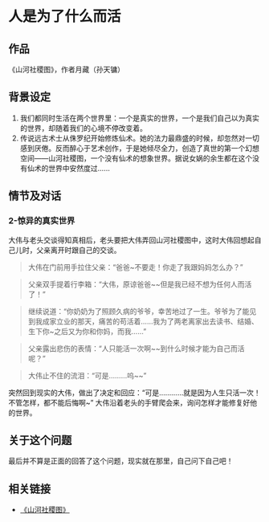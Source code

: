 # 人是为了什么而活
## 作品
《山河社稷图》，作者月藏（孙天镛）
## 背景设定
1. 我们都同时生活在两个世界里：一个是真实的世界，一个是我们自己以为真实的世界，却随着我们的心境不停改变着。
2. 传说远古术士从侏罗纪开始修炼仙术。她的法力最鼎盛的时候，却忽然对一切感到厌倦。反而醉心于艺术创作，于是她倾尽全力，创造了真世的第一个幻想空间——山河社稷图，一个没有仙术的想象世界。据说女娲的余生都在这个没有仙术的世界中安然度过……
## 情节及对话
### 2-惊异的真实世界
大伟与老头交谈得知真相后，老头要把大伟弄回山河社稷图中，这时大伟回想起自己儿时，父亲离开时跟自己的交谈。

> 大伟在门前用手拉住父亲：“爸爸~不要走！你走了我跟妈妈怎么办？”

> 父亲双手提着行李箱：“大伟，原谅爸爸~~但是我已经不想为任何人而活了！”

> 继续说道：“你奶奶为了照顾久病的爷爷，幸苦地过了一生。爷爷为了能见到我成家立业的那天，痛苦的苟活着……我为了两老离家出去读书、结婚、生下你~之后又为你和你妈，而我……”

> 父亲露出悲伤的表情：“人只能活一次啊~~到什么时候才能为自己而活呢？”

> 大伟止不住的流泪：“可是………呜~~”

突然回到现实的大伟，做出了决定和回应：“可是…………就是因为人生只活一次！不管怎样，都不能后悔啊~”
大伟沿着老头的手臂爬会来，询问怎样才能修复好他的世界。

## 关于这个问题
最后并不算是正面的回答了这个问题，现实就在那里，自己问下自己吧！


## 相关链接
- [《山河社稷图》][url-shsjt]

<!-- 相关链接 -->
[url-shsjt]:http://ac.qq.com/Comic/comicInfo/id/460066